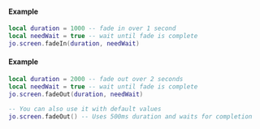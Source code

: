 <!-- #region client|jo.screen.fadeIn -->
#### Example
```lua
local duration = 1000 -- fade in over 1 second
local needWait = true -- wait until fade is complete
jo.screen.fadeIn(duration, needWait)
```
<!-- #endregion client|jo.screen.fadeIn -->


<!-- #region client|jo.screen.fadeOut -->
#### Example
```lua
local duration = 2000 -- fade out over 2 seconds
local needWait = true -- wait until fade is complete
jo.screen.fadeOut(duration, needWait)

-- You can also use it with default values
jo.screen.fadeOut() -- Uses 500ms duration and waits for completion
```
<!-- #endregion client|jo.screen.fadeOut -->